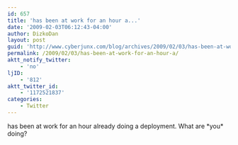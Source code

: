 ```yaml
---
id: 657
title: 'has been at work for an hour a...'
date: '2009-02-03T06:12:43-04:00'
author: DizkoDan
layout: post
guid: 'http://www.cyberjunx.com/blog/archives/2009/02/03/has-been-at-work-for-an-hour-a/'
permalink: /2009/02/03/has-been-at-work-for-an-hour-a/
aktt_notify_twitter:
    - 'no'
ljID:
    - '812'
aktt_twitter_id:
    - '1172521837'
categories:
    - Twitter
---
```


has been at work for an hour already doing a deployment. What are \*you\* doing?